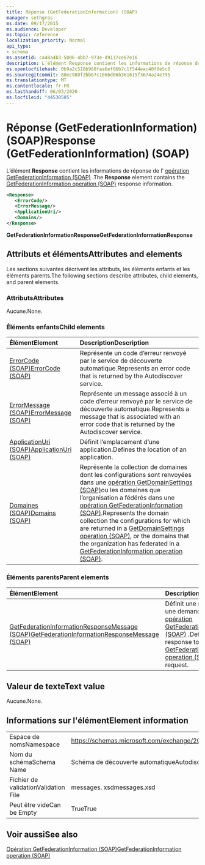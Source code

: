 ```yaml
---
title: Réponse (GetFederationInformation) (SOAP)
manager: sethgros
ms.date: 09/17/2015
ms.audience: Developer
ms.topic: reference
localization_priority: Normal
api_type:
- schema
ms.assetid: ca48a4b3-5006-4bb7-973e-d9137ce67e16
description: L’élément Response contient les informations de réponse de l’opération GetFederationInformation (SOAP).
ms.openlocfilehash: 0b9a2c518b968faa6ef86b7c1f544eac40f8e5c8
ms.sourcegitcommit: 88ec988f2bb67c1866d06b361615f3674a24e795
ms.translationtype: MT
ms.contentlocale: fr-FR
ms.lasthandoff: 06/03/2020
ms.locfileid: "44530585"
---
```

# <a name="response-getfederationinformation-soap"></a><span data-ttu-id="d3339-103">Réponse (GetFederationInformation) (SOAP)</span><span class="sxs-lookup"><span data-stu-id="d3339-103">Response (GetFederationInformation) (SOAP)</span></span>

<span data-ttu-id="d3339-104">L’élément **Response** contient les informations de réponse de l' [opération GetFederationInformation (SOAP)](getfederationinformation-operation-soap.md) .</span><span class="sxs-lookup"><span data-stu-id="d3339-104">The **Response** element contains the [GetFederationInformation operation (SOAP)](getfederationinformation-operation-soap.md) response information.</span></span> 
  
```XML
<Response>
   <ErrorCode/>
   <ErrorMessage/>
   <ApplicationUri/>
   <Domains/>
</Response>
```

 <span data-ttu-id="d3339-105">**GetFederationInformationResponse**</span><span class="sxs-lookup"><span data-stu-id="d3339-105">**GetFederationInformationResponse**</span></span>
## <a name="attributes-and-elements"></a><span data-ttu-id="d3339-106">Attributs et éléments</span><span class="sxs-lookup"><span data-stu-id="d3339-106">Attributes and elements</span></span>

<span data-ttu-id="d3339-107">Les sections suivantes décrivent les attributs, les éléments enfants et les éléments parents.</span><span class="sxs-lookup"><span data-stu-id="d3339-107">The following sections describe attributes, child elements, and parent elements.</span></span>
  
### <a name="attributes"></a><span data-ttu-id="d3339-108">Attributs</span><span class="sxs-lookup"><span data-stu-id="d3339-108">Attributes</span></span>

<span data-ttu-id="d3339-109">Aucune.</span><span class="sxs-lookup"><span data-stu-id="d3339-109">None.</span></span>
  
### <a name="child-elements"></a><span data-ttu-id="d3339-110">Éléments enfants</span><span class="sxs-lookup"><span data-stu-id="d3339-110">Child elements</span></span>

|<span data-ttu-id="d3339-111">**Élément**</span><span class="sxs-lookup"><span data-stu-id="d3339-111">**Element**</span></span>|<span data-ttu-id="d3339-112">**Description**</span><span class="sxs-lookup"><span data-stu-id="d3339-112">**Description**</span></span>|
|:-----|:-----|
|[<span data-ttu-id="d3339-113">ErrorCode (SOAP)</span><span class="sxs-lookup"><span data-stu-id="d3339-113">ErrorCode (SOAP)</span></span>](errorcode-soap.md) <br/> |<span data-ttu-id="d3339-114">Représente un code d’erreur renvoyé par le service de découverte automatique.</span><span class="sxs-lookup"><span data-stu-id="d3339-114">Represents an error code that is returned by the Autodiscover service.</span></span>  <br/> |
|[<span data-ttu-id="d3339-115">ErrorMessage (SOAP)</span><span class="sxs-lookup"><span data-stu-id="d3339-115">ErrorMessage (SOAP)</span></span>](errormessage-soap.md) <br/> |<span data-ttu-id="d3339-116">Représente un message associé à un code d’erreur renvoyé par le service de découverte automatique.</span><span class="sxs-lookup"><span data-stu-id="d3339-116">Represents a message that is associated with an error code that is returned by the Autodiscover service.</span></span>  <br/> |
|[<span data-ttu-id="d3339-117">ApplicationUri (SOAP)</span><span class="sxs-lookup"><span data-stu-id="d3339-117">ApplicationUri (SOAP)</span></span>](applicationuri-soap.md) <br/> |<span data-ttu-id="d3339-118">Définit l’emplacement d’une application.</span><span class="sxs-lookup"><span data-stu-id="d3339-118">Defines the location of an application.</span></span>  <br/> |
|[<span data-ttu-id="d3339-119">Domaines (SOAP)</span><span class="sxs-lookup"><span data-stu-id="d3339-119">Domains (SOAP)</span></span>](domains-soap.md) <br/> |<span data-ttu-id="d3339-120">Représente la collection de domaines dont les configurations sont renvoyées dans une [opération GetDomainSettings (SOAP)](getdomainsettings-operation-soap.md)ou les domaines que l’organisation a fédérés dans une [opération GetFederationInformation (SOAP)](getfederationinformation-operation-soap.md).</span><span class="sxs-lookup"><span data-stu-id="d3339-120">Represents the domain collection the configurations for which are returned in a [GetDomainSettings operation (SOAP)](getdomainsettings-operation-soap.md), or the domains that the organization has federated in a [GetFederationInformation operation (SOAP)](getfederationinformation-operation-soap.md).</span></span>  <br/> |
   
### <a name="parent-elements"></a><span data-ttu-id="d3339-121">Éléments parents</span><span class="sxs-lookup"><span data-stu-id="d3339-121">Parent elements</span></span>

|<span data-ttu-id="d3339-122">**Élément**</span><span class="sxs-lookup"><span data-stu-id="d3339-122">**Element**</span></span>|<span data-ttu-id="d3339-123">**Description**</span><span class="sxs-lookup"><span data-stu-id="d3339-123">**Description**</span></span>|
|:-----|:-----|
|[<span data-ttu-id="d3339-124">GetFederationInformationResponseMessage (SOAP)</span><span class="sxs-lookup"><span data-stu-id="d3339-124">GetFederationInformationResponseMessage (SOAP)</span></span>](getfederationinformationresponsemessage-soap.md) <br/> |<span data-ttu-id="d3339-125">Définit une réponse à une demande d' [opération GetFederationInformation (SOAP)](getfederationinformation-operation-soap.md) .</span><span class="sxs-lookup"><span data-stu-id="d3339-125">Defines a response to a [GetFederationInformation operation (SOAP)](getfederationinformation-operation-soap.md) request.</span></span>  <br/> |
   
## <a name="text-value"></a><span data-ttu-id="d3339-126">Valeur de texte</span><span class="sxs-lookup"><span data-stu-id="d3339-126">Text value</span></span>

<span data-ttu-id="d3339-127">Aucune.</span><span class="sxs-lookup"><span data-stu-id="d3339-127">None.</span></span>
  
## <a name="element-information"></a><span data-ttu-id="d3339-128">Informations sur l'élément</span><span class="sxs-lookup"><span data-stu-id="d3339-128">Element information</span></span>

|||
|:-----|:-----|
|<span data-ttu-id="d3339-129">Espace de noms</span><span class="sxs-lookup"><span data-stu-id="d3339-129">Namespace</span></span>  <br/> |https://schemas.microsoft.com/exchange/2010/Autodiscover  <br/> |
|<span data-ttu-id="d3339-130">Nom du schéma</span><span class="sxs-lookup"><span data-stu-id="d3339-130">Schema Name</span></span>  <br/> |<span data-ttu-id="d3339-131">Schéma de découverte automatique</span><span class="sxs-lookup"><span data-stu-id="d3339-131">Autodiscover schema</span></span>  <br/> |
|<span data-ttu-id="d3339-132">Fichier de validation</span><span class="sxs-lookup"><span data-stu-id="d3339-132">Validation File</span></span>  <br/> |<span data-ttu-id="d3339-133">messages. xsd</span><span class="sxs-lookup"><span data-stu-id="d3339-133">messages.xsd</span></span>  <br/> |
|<span data-ttu-id="d3339-134">Peut être vide</span><span class="sxs-lookup"><span data-stu-id="d3339-134">Can be Empty</span></span>  <br/> |<span data-ttu-id="d3339-135">True</span><span class="sxs-lookup"><span data-stu-id="d3339-135">True</span></span>  <br/> |
   
## <a name="see-also"></a><span data-ttu-id="d3339-136">Voir aussi</span><span class="sxs-lookup"><span data-stu-id="d3339-136">See also</span></span>



[<span data-ttu-id="d3339-137">Opération GetFederationInformation (SOAP)</span><span class="sxs-lookup"><span data-stu-id="d3339-137">GetFederationInformation operation (SOAP)</span></span>](getfederationinformation-operation-soap.md)

